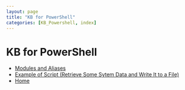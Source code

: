 ```yaml
---
layout: page
title: "KB for PowerShell"
categories: [KB_Powershell, index]
---
```

# KB for PowerShell
- [Modules and Aliases](https://dzmitry-h.github.io/personalbrand/KB_Powershell/ps_modules_and_aliases/)
- [Example of Script (Retrieve Some Sytem Data and Write It to a File)](https://dzmitry-h.github.io/personalbrand/KB_Powershell/script_retrieve_and_write/)
- [Home](https://dzmitry-h.github.io/personalbrand/)
